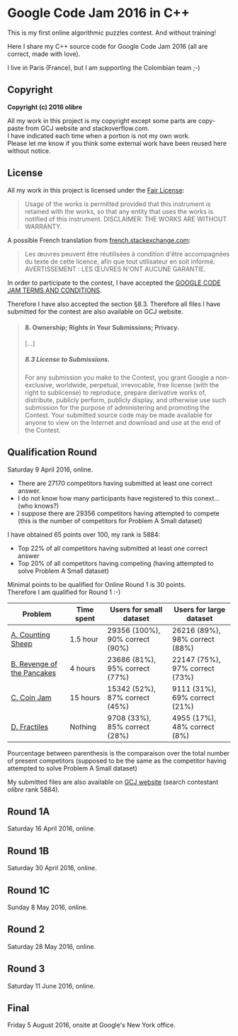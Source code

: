 Google Code Jam 2016 in C++
===========================

This is my first online algorithmic puzzles contest. And without training!

Here I share my C++ source code for Google Code Jam 2016 (all are correct, made with love).

I live in Paris (France), but I am supporting the Colombian team ;-) 


Copyright
---------

**Copyright (c) 2016 olibre**

All my work in this project is my copyright except 
some parts are copy-paste from GCJ website and stackoverflow.com.  
I have indicated each time when a portion is not my own work.  
Please let me know if you think some external work have been reused here without notice. 

License
-------

All my work in this project is licensed under the [Fair License](https://en.wikipedia.org/wiki/Fair_License):

> Usage of the works is permitted provided
> that this instrument is retained with the works,
> so that any entity that uses the works
> is notified of this instrument.
> DISCLAIMER: THE WORKS ARE WITHOUT WARRANTY.

A possible French translation from [french.stackexchange.com](http://french.stackexchange.com/questions/7034):

> Les œuvres peuvent être réutilisées
> à condition d'être accompagnées du texte de cette licence,
> afin que tout utilisateur en soit informé.
> AVERTISSEMENT : LES ŒUVRES N'ONT AUCUNE GARANTIE.

In order to participate to the contest,
I have accepted the [GOOGLE CODE JAM TERMS AND CONDITIONS](https://code.google.com/codejam/terms.html).

Therefore I have also accepted the section §8.3.
Therefore all files I have submitted for the contest are also available on GCJ website.

> #### 8. Ownership; Rights in Your Submissions; Privacy.
> [...]
> ##### 8.3 License to Submissions.
> For any submission you make to the Contest,
> you grant Google a non-exclusive, worldwide, perpetual, irrevocable,
> free license (with the right to sublicense) to reproduce,
> prepare derivative works of, distribute, publicly perform,
> publicly display, and otherwise use such submission for the purpose
> of administering and promoting the Contest.
> Your submitted source code may be made available for anyone
> to view on the Internet and download and use at the end of the Contest.


Qualification Round
-------------------

Saturday 9 April 2016, online.

* There are 27170 competitors having submitted at least one correct answer.
* I do not know how many participants have registered to this conext... (who knows?)
* I suppose there are 29356 competitors having attempted to compete   
  (this is the number of competitors for Problem A Small dataset)

I have obtained 65 points over 100, my rank is 5884:

* Top 22% of all competitors having submitted at least one correct answer
* Top 20% of all competitors having competing (having attempted to solve Problem A Small dataset)

Minimal points to be qualified for Online Round 1 is 30 points.  
Therefore I am qualified for Round 1 :-)

| Problem   | Time spent | Users for small dataset | Users for large dataset |
|-----------|-----------------|---------------|---------------|
| [A. Counting Sheep][]          | 1.5 hour | 29356 (100%), 90% correct (90%) | 26216 (89%), 98% correct (88%)
| [B. Revenge of the Pancakes][] | 4 hours  | 23686  (81%), 95% correct (77%) | 22147 (75%), 97% correct (73%)
| [C. Coin Jam][]                | 15 hours | 15342  (52%), 87% correct (45%) |  9111 (31%), 69% correct (21%)
| [D. Fractiles][]               | Nothing  |  9708  (33%), 85% correct (28%) |  4955 (17%), 48% correct  (8%)

Pourcentage between parenthesis is the comparaison over the total number of present competitors
(supposed to be the same as the competitor having attempted to solve Problem A Small dataset)

My submitted files are also available on [GCJ website](https://code.google.com/codejam/contest/6254486/scoreboard#vf=1&sp=5881)
(search contestant *olibre* rank 5884).

  [A. Counting Sheep]:          qualification/sheep/README.md
  [B. Revenge of the Pancakes]: qualification/pancakes/README.md
  [C. Coin Jam]:                qualification/jamcoin/README.md
  [D. Fractiles]: https://code.google.com/codejam/contest/6254486/dashboard#s=p3



Round 1A
--------

Saturday 16 April 2016, online.


Round 1B
--------

Saturday 30 April 2016, online.


Round 1C
--------

Sunday 8 May 2016, online.


Round 2
-------

Saturday 28 May 2016, online.


Round 3
-------

Saturday 11 June 2016, online.


Final
------

Friday 5 August 2016, onsite at Google's New York office. 

